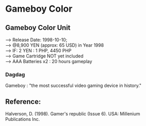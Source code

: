 # Gameboy Color

## Gameboy Color Unit<br/>
--> Release Date: 1998-10-10;<br/>
--> @8,900 YEN (approx: 65 USD) in Year 1998<br/>
--> IF: 2 YEN : 1 PHP, 4450 PHP<br/>
--> Game Cartridge NOT yet included<br/>
--> AAA Batteries x2 : 20 hours gameplay

### Dagdag

Gameboy : "the most successful video gaming device in history."

## Reference:

Halverson, D. (1998). Gamer's republic (Issue 6). USA: Millenium Publications Inc.
